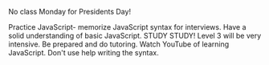 
No class Monday for Presidents Day!

Practice JavaScript-
memorize JavaScript syntax for interviews.
Have a solid understanding of basic JavaScript. STUDY STUDY!
Level 3 will be very intensive. Be prepared and do tutoring. Watch YouTube of learning JavaScript. Don't use help writing the syntax.




